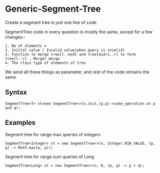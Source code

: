 # Generic-Segment-Tree
Create a segment tree in just one line of code

SegmentTree code in every question is mostly the same, except for a few changes:-
```
1. No of elements n
2. Initial value / Invalid value(when query is invalid)
3. Function to merge tree[l..mid] and tree[mid+1..r] to form tree[l..r] , Merger merge
4. The class type of elements of tree
```

We send all these things as parameter, and rest of the code remains the same

Syntax
-----
```
SegmentTree<T> st=new SegmentTree<>(n,init,(p,q)->some_operation on p and q);
```

Examples
-------

Segment tree for range max queries of integers
```
SegmentTree<Integer> st = new SegmentTree<>(n, Integer.MIN_VALUE, (p, q) -> Math.max(p, q));
```

Segment tree for range sum queries of Long 
```
SegmentTree<Long> st = new SegmentTree<>(n, 0, (p, q) -> p + q);
```


